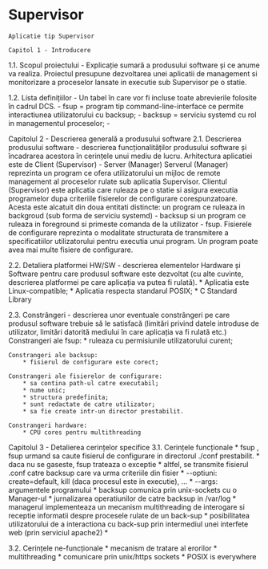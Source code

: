 # Supervisor

    Aplicatie tip Supervisor

    Capitol 1 - Introducere
1.1. Scopul proiectului - Explicație sumară a produsului software și ce anume va realiza.
    Proiectul presupune dezvoltarea unei aplicatii de management si monitorizare a proceselor lansate in executie sub Supervisor pe o statie.

1.2. Lista definițiilor - Un tabel în care vor fi incluse toate abrevierile folosite în cadrul DCS. 
    - fsup = program tip command-line-interface ce permite interactiunea utilizatorului cu backsup;
    - backsup = serviciu systemd cu rol in managementul proceselor;
    - 

Capitolul 2 - Descrierea generală a produsului software
2.1. Descrierea produsului software - descrierea funcționalităților produsului software și încadrarea acestora în cerințele unui mediu de lucru.
    Arhitectura aplicatiei este de Client (Supervisor) - Server (Manager)
    Serverul (Manager) reprezinta un program ce ofera utilizatorului un mijloc de remote management al proceselor rulate sub aplicatia Supervisor. 
    Clientul (Supervisor) este aplicatia care ruleaza pe o statie si asigura executia programelor dupa criteriile fisierelor de configurare corespunzatoare. 
    Acesta este alcatuit din doua entitati distincte: un program ce ruleaza in backgroud (sub forma de serviciu systemd) - backsup si un program ce ruleaza in foreground si primeste comanda de la utilizator - fsup.
    Fisierele de configurare reprezinta o modalitate structurata de transmitere a specificatiilor utilizatorului pentru executia unui program. Un program poate avea mai multe fisiere de configurare.

2.2. Detaliera platformei HW/SW - descrierea elementelor Hardware și Software pentru care produsul software este dezvoltat (cu alte cuvinte, descrierea platformei pe care aplicația va putea fi rulată).
    * Aplicatia este Linux-compatible;
    * Aplicatia respecta standarul POSIX;
    * C Standard Library

2.3. Constrângeri - descrierea unor eventuale constrângeri pe care produsul software trebuie să le satisfacă (limitări privind datele introduse de utilizator, limitări datorită mediului în care aplicația va fi rulată etc.)
    Constrangeri ale fsup:
        * ruleaza cu permisiunile utilizatorului curent;

    Constrangeri ale backsup:
        * fisierul de configurare este corect;

    Constrangeri ale fisierelor de configurare:
        * sa contina path-ul catre executabil;
        * nume unic;
        * structura predefinita;
        * sunt redactate de catre utilizator;
        * sa fie create intr-un director prestabilit.

    Constrangeri hardware:
        * CPU cores pentru multithreading


Capitolul 3 - Detalierea cerințelor specifice
3.1. Cerințele funcționale
        * fsup <optiuni> <program> <args> , fsup urmand sa caute fisierul de configurare in directorul ./conf prestabilit. 
            * daca nu se gaseste, fsup trateaza o exceptie
            * altfel, se transmite fisierul .conf catre backsup care va urma criteriile din fisier
        * --optiuni: create=default, kill (daca procesul este in executie), ...
        * --args: argumentele programului
        * backsup comunica prin unix-sockets cu o Manager-ul
        * jurnalizarea operatiunilor de catre backsup in /var/log
        * managerul implementeaza un mecanism multithreading de interogare si receptie informatii despre procesele rulate de un back-sup
        * posibilitatea utilizatorului de a interactiona cu back-sup prin intermediul unei interfete web (prin serviciul apache2)
        * 

3.2. Cerințele ne-funcționale
        * mecanism de tratare al erorilor
        * multithreading
        * comunicare prin unix/https sockets
        * POSIX is everywhere 
        
                
        
        
        
        
    

